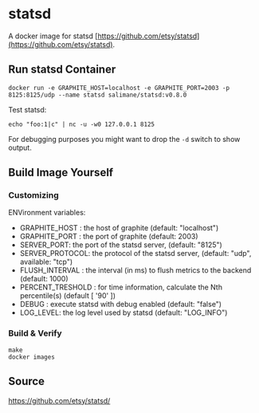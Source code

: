 # statsd
A docker image for statsd [https://github.com/etsy/statsd](https://github.com/etsy/statsd).


## Run statsd Container

    docker run -e GRAPHITE_HOST=localhost -e GRAPHITE_PORT=2003 -p 8125:8125/udp --name statsd salimane/statsd:v0.8.0

Test statsd:

    echo "foo:1|c" | nc -u -w0 127.0.0.1 8125

For debugging purposes you might want to drop the `-d` switch to show output.


## Build Image Yourself

### Customizing

ENVironment variables:

- GRAPHITE_HOST : the host of graphite (default: "localhost")
- GRAPHITE_PORT : the port of graphite (default: 2003)
- SERVER_PORT: the port of the statsd server, (default: "8125")
- SERVER_PROTOCOL: the protocol of the statsd server, (default: "udp", available: "tcp")
- FLUSH_INTERVAL : the interval (in ms) to flush metrics to the backend (default: 1000)
- PERCENT_TRESHOLD : for time information, calculate the Nth percentile(s) (default [ '90' ])
- DEBUG : execute statsd with debug enabled (default: "false")
- LOG_LEVEL: the log level used by statsd (default:  "LOG_INFO")

### Build & Verify
    make
    docker images


## Source

https://github.com/etsy/statsd/
